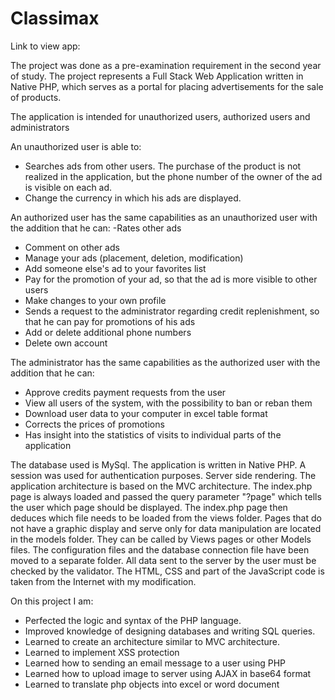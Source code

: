 # Classimax
Link to view app:

The project was done as a pre-examination requirement in the second year of study.
The project represents a Full Stack Web Application written in Native PHP, which serves as a portal for placing advertisements for the sale of products.

The application is intended for unauthorized users, authorized users and administrators

An unauthorized user is able to:
- Searches ads from other users. The purchase of the product is not realized in the application, but the phone number of the owner of the ad is visible on each ad.
- Change the currency in which his ads are displayed.

An authorized user has the same capabilities as an unauthorized user with the addition that he can:
-Rates other ads
- Comment on other ads
- Manage your ads (placement, deletion, modification)
- Add someone else's ad to your favorites list
- Pay for the promotion of your ad, so that the ad is more visible to other users
- Make changes to your own profile
- Sends a request to the administrator regarding credit replenishment, so that he can pay for promotions of his ads
- Add or delete additional phone numbers
- Delete own account

The administrator has the same capabilities as the authorized user with the addition that he can:
- Approve credits payment requests from the user
- View all users of the system, with the possibility to ban or reban them
- Download user data to your computer in excel table format
- Corrects the prices of promotions
- Has insight into the statistics of visits to individual parts of the application

The database used is MySql.
The application is written in Native PHP.
A session was used for authentication purposes.
Server side rendering.
The application architecture is based on the MVC architecture. The index.php page is always loaded and passed the query parameter "?page" which tells the user which page should be displayed. The index.php page then deduces which file needs to be loaded from the views folder. Pages that do not have a graphic display and serve only for data manipulation are located in the models folder. They can be called by Views pages or other Models files. The configuration files and the database connection file have been moved to a separate folder.
All data sent to the server by the user must be checked by the validator.
The HTML, CSS and part of the JavaScript code is taken from the Internet with my modification.

On this project I am:
- Perfected the logic and syntax of the PHP language.
- Improved knowledge of designing databases and writing SQL queries.
- Learned to create an architecture similar to MVC architecture.
- Learned to implement XSS protection
- Learned how to sending an email message to a user using PHP
- Learned how to upload image to server using AJAX in base64 format
- Learned to translate php objects into excel or word document
